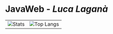 # JavaWeb - *Luca Laganà*

|   |   |
| - | - |
| ![Stats](https://github-readme-stats.vercel.app/api?username=Luk3Lag&show_icons=true&theme=dark) | ![Top Langs](https://github-readme-stats.vercel.app/api/top-langs/?username=Luk3Lag&layout=compact&theme=dark) |